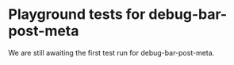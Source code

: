 # Playground tests for debug-bar-post-meta
We are still awaiting the first test run for debug-bar-post-meta.
